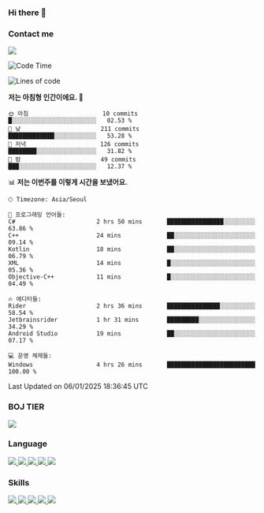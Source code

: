 ### Hi there 👋

<!-- Contact me-->
### Contact me
<a href="mailto:hiko1931@gmail.com">
    <img src="https://img.shields.io/badge/Gmail-D14836?logo=gmail&logoColor=white">
</a>

<!--START_SECTION:waka-->
![Code Time](http://img.shields.io/badge/Code%20Time-181%20hrs-blue)

![Lines of code](https://img.shields.io/badge/%EC%A0%80%EB%8A%94%20%EC%97%AC%ED%83%9C%EA%B9%8C%EC%A7%80%20-3.2%20million%20%EC%A4%84%EC%9D%98%20%EC%BD%94%EB%93%9C%EB%A5%BC%20%EC%9E%91%EC%84%B1%ED%96%88%EC%96%B4%EC%9A%94.-blue)

**저는 아침형 인간이에요. 🐤** 

```text
🌞 아침                     10 commits          █░░░░░░░░░░░░░░░░░░░░░░░░   02.53 % 
🌆 낮　                     211 commits         █████████████░░░░░░░░░░░░   53.28 % 
🌃 저녁                     126 commits         ████████░░░░░░░░░░░░░░░░░   31.82 % 
🌙 밤　                     49 commits          ███░░░░░░░░░░░░░░░░░░░░░░   12.37 % 
```


📊 **저는 이번주를 이렇게 시간을 보냈어요.** 

```text
🕑︎ Timezone: Asia/Seoul

💬 프로그래밍 언어들: 
C#                       2 hrs 50 mins       ████████████████░░░░░░░░░   63.86 % 
C++                      24 mins             ██░░░░░░░░░░░░░░░░░░░░░░░   09.14 % 
Kotlin                   18 mins             ██░░░░░░░░░░░░░░░░░░░░░░░   06.79 % 
XML                      14 mins             █░░░░░░░░░░░░░░░░░░░░░░░░   05.36 % 
Objective-C++            11 mins             █░░░░░░░░░░░░░░░░░░░░░░░░   04.49 % 

🔥 에디터들: 
Rider                    2 hrs 36 mins       ███████████████░░░░░░░░░░   58.54 % 
Jetbrainsrider           1 hr 31 mins        █████████░░░░░░░░░░░░░░░░   34.29 % 
Android Studio           19 mins             ██░░░░░░░░░░░░░░░░░░░░░░░   07.17 % 

💻 운영 체제들: 
Windows                  4 hrs 26 mins       █████████████████████████   100.00 % 
```


 Last Updated on 06/01/2025 18:36:45 UTC
<!--END_SECTION:waka-->

<!-- BOJ -->
### BOJ TIER
[![](http://mazassumnida.wtf/api/v2/generate_badge?boj=swifter)](https://solved.ac/swifter)

### Language
<a href="https://java.com">
    <img src="https://img.shields.io/badge/Java-007396?logo=java&logoColor=white">
</a>
<a href="https://kotlinlang.org">
    <img src="https://img.shields.io/badge/Kotlin-7F52FF?logo=kotlin&logoColor=white">
</a>
<a href="https://developer.mozilla.org/ko/docs/Web/JavaScript">
    <img src="https://img.shields.io/badge/JavaScript-F7DF1E?logo=javascript&logoColor=white">
</a>
<a href="https://isocpp.org/">
    <img src="https://img.shields.io/badge/C++-00599C?logo=cplusplus&logoColor=white">
</a>
<a href="https://learn.microsoft.com/ko-kr/dotnet/csharp/">
    <img src="https://img.shields.io/badge/csharp-239120?logo=csharp&logoColor=white">
</a>


### Skills
<a href="https://developer.android.com">
    <img src="https://img.shields.io/badge/Android-3DDC84?logo=android&logoColor=white">
</a>
<a href="https://reactivex.io">
    <img src="https://img.shields.io/badge/ReactiveX-B7178C?logo=ReactiveX&logoColor=white">
</a>
<a href="https://nodejs.org">
    <img src="https://img.shields.io/badge/Node.js-339933?logo=node.js&logoColor=white">
</a>
<a href="https://unity.com/kr">
    <img src="https://img.shields.io/badge/unity-FFFFFF?logo=unity&logoColor=black">
</a>
<a href="https://www.unrealengine.com/ko">
    <img src="https://img.shields.io/badge/unrealengine-0E1128?logo=unrealengine&logoColor=white">
</a>
